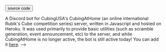 <!-- ! DEAD -->

<!-- ---
title: "BottingAtHome"
# date: 2020-11-26
description: A Discord bot for CubingUSA's CubingAtHome server.
weight: 1

---


<!-- <div class="image-wrapper">
<img src="/images/bike.png" alt="Preview of my biking website" height="400px" />
</div> -->


<div class="links">
<a class="fake-button" href="https://github.com/Cubing-at-Home/cubingathome-bot">
<button class="btn btn-info">source code</button>
</a>

<!-- <a class="fake-button" href="https://bike.louismeunier.net">
<button class="btn btn-info">live site</button>
</a> -->
</div>

A Discord bot for CubingUSA's CubingAtHome (an online international Rubik's Cube competition series) server, written in Javascript and hosted on Heroku. It was used primarily to provide basic utilities (such as scramble generation, event announcement, etc) to the server, and while CubingAtHome is no longer active, the bot is still active today! You can add it <a class="in-text-link" href="https://discord.com/api/oauth2/authorize?client_id=809433538851897404&permissions=139855325248&scope=bot">here</a>. -->